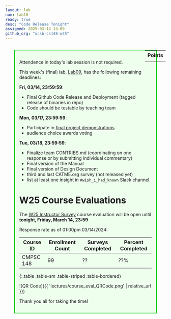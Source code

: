 ```yaml
---
layout: lab
num: lab10
ready: true
desc: "Code Release Tonight"
assigned: 2025-03-14 13:00
github_org: "ucsb-cs148-w25"
---
```


<style>
div.grade { margin: 2em; padding: 1em; border: 2px solid #0c0; background-color: #efe; }   
</style>

<div style="float:right; width: auto;">

<table style="margin-top:1em;">
<tr>
   <th>Points</th>
</tr>
<tr>
   <td class="pointCount"></td>
</tr>
</table>

</div>

<div class="grade" markdown="1">

Attendence in today's lab session is not required. 

This week's (final) lab, [Lab09](https://ucsb-cs148.github.io/w25/lab/lab09/), has the following remaining deadlines: 

**Fri, 03/14, 23:59:59**: 

* Final Github Code Release and Deployment (tagged release of binaries in repo)
* Code should be testable by teaching team 

**Mon, 03/17, 23:59:59**: 

* Participate in [final project demonstrations](https://ucsb-cs148.github.io/w24/exam/project_presentations/) 
* audience choice awards voting

**Tue, 03/18, 23:59:59**: 
* Finalize team CONTRIBS.md (coordinating on one response or by submitting individual commentary) 
* Final version of the Manual 
* Final version of Design Document 
* third and last CATME.org survey (not released yet) 
* list at least one insight in `#wish_i_had_known` Slack channel.

# W25 Course Evaluations

The [W25 Instructor Survey](https://go.blueja.io/PqwV_o3TlkyuvzxpPp_91w) course evaluation will be open until **tonight, Friday, March 14, 23:59**

Response rate as of 01:00pm 03/14/2024:

| Course ID |	Enrollment Count	|Surveys Completed	|Percent Completed|
|-|-|-|-|
| CMPSC 148 	| 99	| ?? |	??% |
{:.table .table-sm .table-striped .table-bordered}

![QR Code]({{ 'lectures/course_eval_QRCode.png' | relative_url }})


Thank you all for taking the time!  